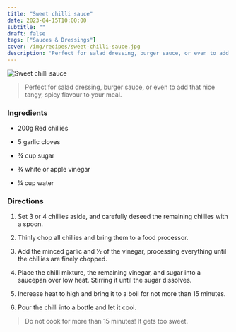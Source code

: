 ```yaml
---
title: "Sweet chilli sauce"
date: 2023-04-15T10:00:00
subtitle: ""
draft: false
tags: ["Sauces & Dressings"]
cover: /img/recipes/sweet-chilli-sauce.jpg
description: "Perfect for salad dressing, burger sauce, or even to add that nice tangy, spicy flavour to your meal."
---
```


<div class="my-flexbox row-collapse center basic-gap" >
  <div>
    <img src="/img/recipes/sweet-chilli-sauce.jpg" alt="Sweet chilli sauce" class="cover-img">
  </div>
  <div>
    <blockquote>
      Perfect for salad dressing, burger sauce, or even to add that nice tangy, spicy flavour to your meal.
    </blockquote>
  </div>
</div>

### Ingredients

- 200g Red chillies

- 5 garlic cloves

- ¾ cup sugar

- ¾ white or apple vinegar

- ¼ cup water

### Directions

1. Set 3 or 4 chillies aside, and carefully deseed the remaining chillies with a spoon.

2. Thinly chop all chillies and bring them to a food processor.

3. Add the minced garlic and ½ of the vinegar, processing everything until the chillies are finely chopped.

4. Place the chilli mixture, the remaining vinegar, and sugar into a saucepan over low heat. Stirring it until the sugar dissolves.

5. Increase heat to high and bring it to a boil for not more than 15 minutes.

6. Pour the chilli into a bottle and let it cool.


> Do not cook for more than 15 minutes! It gets too sweet.
